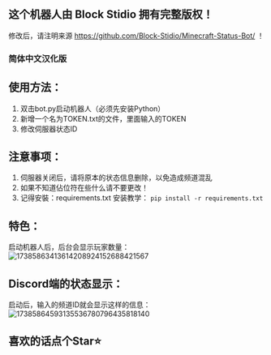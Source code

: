 ## 这个机器人由 Block Stidio 拥有完整版权！
修改后，请注明来源 https://github.com/Block-Stidio/Minecraft-Status-Bot/ ！
### 简体中文汉化版

## 使用方法：
1. 双击bot.py启动机器人（必须先安装Python）
2. 新增一个名为TOKEN.txt的文件，里面输入的TOKEN
3. 修改伺服器状态ID

## 注意事项：
1. 伺服器关闭后，请将原本的状态信息删除，以免造成频道混乱
2. 如果不知道佔位符在些什么请不要更改！
3. 记得安裝：requirements.txt
安装教学：
```pip install -r requirements.txt```

## 特色：
启动机器人后，后台会显示玩家数量：
![17385863413614208924152688421567](https://github.com/user-attachments/assets/efb85554-5074-44e5-b095-e692aea60eb7)

## Discord端的状态显示：
启动后，输入的频道ID就会显示这样的信息：
![17385864593135536780796435818140](https://github.com/user-attachments/assets/eaec01ab-6a15-4e94-9371-0a1f22a38cae)

## 喜欢的话点个Star⭐
